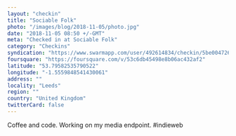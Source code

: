 ```yaml
---
layout: "checkin"
title: "Sociable Folk"
photo: "/images/blog/2018-11-05/photo.jpg"
date: "2018-11-05 08:50 +/-GMT"
meta: "Checked in at Sociable Folk"
category: "Checkins"
syndication: "https://www.swarmapp.com/user/492614834/checkin/5be004726336be002c688172"
foursquare: "https://foursquare.com/v/53c6db45498e8b06ac432af2"
latitude: "53.79582535790522"
longitude: "-1.5559848541430061"
address: ""
locality: "Leeds"
region: ""
country: "United Kingdom"
twitterCard: false
---
```

Coffee and code. Working on my media endpoint. #indieweb
